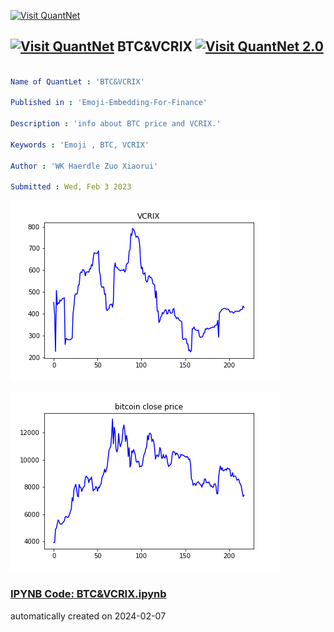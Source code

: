 [<img src="https://github.com/QuantLet/Styleguide-and-FAQ/blob/master/pictures/banner.png" width="1100" alt="Visit QuantNet">](http://quantlet.de/)

## [<img src="https://github.com/QuantLet/Styleguide-and-FAQ/blob/master/pictures/qloqo.png" alt="Visit QuantNet">](http://quantlet.de/) **BTC&VCRIX** [<img src="https://github.com/QuantLet/Styleguide-and-FAQ/blob/master/pictures/QN2.png" width="60" alt="Visit QuantNet 2.0">](http://quantlet.de/)

```yaml

Name of QuantLet : 'BTC&VCRIX'

Published in : 'Emoji-Embedding-For-Finance' 

Description : 'info about BTC price and VCRIX.'

Keywords : 'Emoji , BTC, VCRIX'

Author : 'WK Haerdle Zuo Xiaorui'

Submitted : Wed, Feb 3 2023
```

![Picture1](VCRIX.png)

![Picture2](btc.png)

### [IPYNB Code: BTC&VCRIX.ipynb](BTC&VCRIX.ipynb)


automatically created on 2024-02-07
